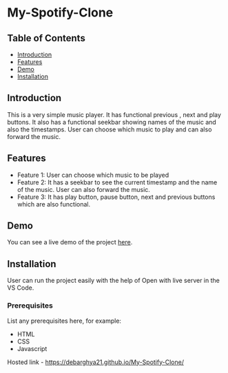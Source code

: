 # My-Spotify-Clone


## Table of Contents
- [Introduction](#introduction)
- [Features](#features)
- [Demo](#demo)
- [Installation](#installation)


## Introduction
This is a very simple music player. It has functional previous , next and play buttons. It also has a functional seekbar showing names of the music and also the timestamps. User can choose which music to play and can also forward the music.

## Features
- Feature 1: User can choose which music to be played
- Feature 2: It has a seekbar to see the current timestamp and the name of the music. User can also forward the music.
- Feature 3: It has play button, pause button, next and previous buttons which are also functional.

## Demo
You can see a live demo of the project [here](https://debarghya21.github.io/My-Spotify-Clone/).

## Installation
User can run the project easily with the help of Open with live server in the VS Code.

### Prerequisites
List any prerequisites here, for example:
- HTML
- CSS
- Javascript




Hosted link - https://debarghya21.github.io/My-Spotify-Clone/
